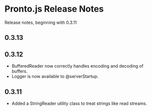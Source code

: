 # Pronto.js Release Notes

Release notes, beginning with 0.3.11

## 0.3.13

## 0.3.12

* BufferedReader now correctly handles encoding and decoding of buffers.
* Logger is now available to @serverStartup.

## 0.3.11

* Added a StringReader utility class to treat strings like read streams.
